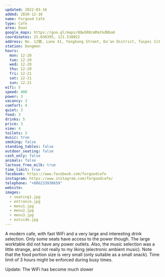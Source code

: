 ```yaml
---
updated: 2022-03-16
added: 2020-12-10
name: Forgood Cafe
type: Cafe
area: Daan
google_maps: https://goo.gl/maps/QQwSR8cmMatkdNba6
coordinates: 25.030395, 121.530022
address: No. 12號, Lane 41, Yongkang Street, Da’an District, Taipei City, Taiwan 106
station: Dongmen
hours:
  mon: 12-20
  tue: 12-20
  wed: 12-20
  thu: 12-20
  fri: 12-21
  sat: 12-21
  sun: 12-21
wifi: 5
speed: 400
power: 3
vacancy: 3
comfort: 4
quiet: 3
food: 3
drinks: 5
price: 3
view: 4
toilets: 3
music: true
smoking: false
standing_tables: false
outdoor_seating: false
cash_only: false
animals: false
lactose_free_milk: true
time_limit: true
facebook: https://www.facebook.com/forgoodcafe
instagram: https://www.instagram.com/forgoodcafe/
telephone: "+886233938659"
website: 
images:
  - seating1.jpg
  - entrance.jpg
  - menu1.jpg
  - menu2.jpg
  - menu3.jpg
  - outside.jpg
---
```


A modern cafe, with fast WiFi and a very large and interesting drink selection. Only some seats have access to the power though. The large worktable did not have any power outlets. Also, the music selection was a little strange, and not really to my liking (electronic ambient music). Note that the food portion size is very small (only suitable as a small snack). Time limit of 3 hours might be enforced during busy times.

Update: The WiFi has become much slower
